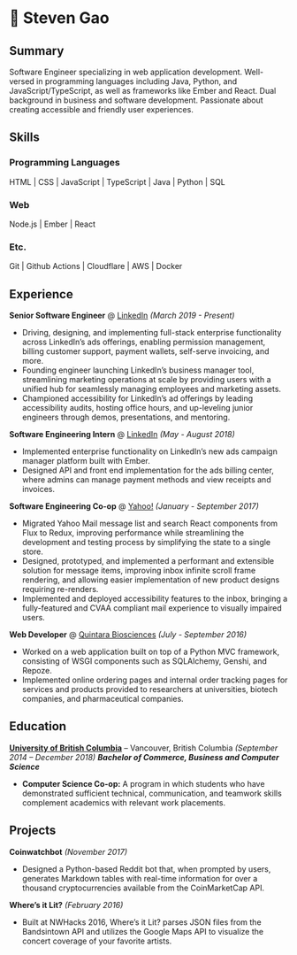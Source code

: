 # 📖 Steven Gao

## Summary

Software Engineer specializing in web application development. Well-versed in programming languages including Java, Python, and JavaScript/TypeScript, as well as frameworks like Ember and React. Dual background in business and software development. Passionate about creating accessible and friendly user experiences.

## Skills

### Programming Languages
HTML | CSS | JavaScript | TypeScript | Java | Python | SQL

### Web
Node.js | Ember | React

### Etc.
Git | Github Actions | Cloudflare | AWS | Docker

## Experience

**Senior Software Engineer** @ [LinkedIn](https://www.linkedin.com/) _(March 2019 - Present)_
- Driving, designing, and implementing full-stack enterprise functionality across LinkedIn’s ads offerings, enabling permission management, billing customer support, payment wallets, self-serve invoicing, and more.
- Founding engineer launching LinkedIn’s business manager tool, streamlining marketing operations at scale by providing users with a unified hub for seamlessly managing employees and marketing assets.
- Championed accessibility for LinkedIn’s ad offerings by leading accessibility audits, hosting office hours, and up-leveling junior engineers through demos, presentations, and mentoring.

**Software Engineering Intern** @ [LinkedIn](https://www.linkedin.com/) _(May - August 2018)_
- Implemented enterprise functionality on LinkedIn’s new ads campaign manager platform built with Ember.
- Designed API and front end implementation for the ads billing center, where admins can manage payment methods and view receipts and invoices.

**Software Engineering Co-op** @ [Yahoo!](https://www.yahoo.com/) _(January - September 2017)_
- Migrated Yahoo Mail message list and search React components from Flux to Redux, improving performance while streamlining the development and testing process by simplifying the state to a single store.
- Designed, prototyped, and implemented a performant and extensible solution for message items, improving inbox infinite scroll frame rendering, and allowing easier implementation of new product designs requiring re-renders.
- Implemented and deployed accessibility features to the inbox, bringing a fully-featured and CVAA compliant mail experience to visually impaired users.

**Web Developer** @ [Quintara Biosciences](https://www.quintarabio.com/) _(July - September 2016)_
- Worked on a web application built on top of a Python MVC framework, consisting of WSGI components such as SQLAlchemy, Genshi, and Repoze.
- Implemented online ordering pages and internal order tracking pages for services and products provided to researchers at universities, biotech companies, and pharmaceutical companies.

## Education

**[University of British Columbia](https://www.ubc.ca/)** – Vancouver, British Columbia _(September 2014 – December 2018)_
***Bachelor of Commerce, Business and Computer Science***
- **Computer Science Co-op:** A program in which students who have demonstrated sufficient technical, communication, and teamwork skills complement academics with relevant work placements.


## Projects

**Coinwatchbot** _(November 2017)_
- Designed a Python-based Reddit bot that, when prompted by users, generates Markdown tables with real-time information for over a thousand cryptocurrencies available from the CoinMarketCap API.

**Where’s it Lit?** _(February 2016)_
- Built at NWHacks 2016, Where’s it Lit? parses JSON files from the Bandsintown API and utilizes the Google Maps API to visualize the concert coverage of your favorite artists.
